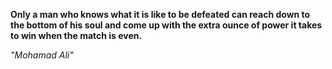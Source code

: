**Only a man who knows what it is like to be defeated can reach down to the bottom of his soul and come up with the extra ounce of power it takes to win when the match is even.**

*"Mohamad Ali"*